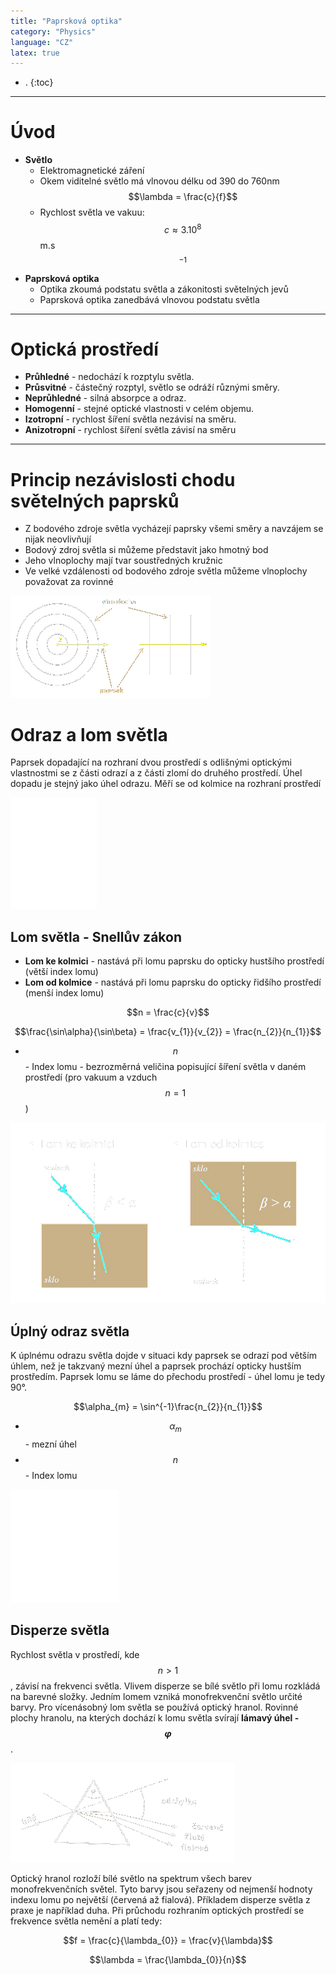 ```yaml
---
title: "Paprsková optika"
category: "Physics"
language: "CZ"
latex: true
---
```


- .
{:toc}
---

# Úvod
- **Světlo**
	- Elektromagnetické záření
	- Okem viditelné světlo má vlnovou délku od 390 do 760nm $$\lambda = \frac{c}{f}$$
	- Rychlost světla ve vakuu: $$c \approx 3.10^{8}$$ m.s$$^{-1}$$
- **Paprsková optika**
	- Optika zkoumá podstatu světla a zákonitosti světelných jevů
	- Paprsková optika zanedbává vlnovou podstatu světla

---

# Optická prostředí
- **Průhledné** - nedochází k rozptylu světla.
- **Průsvitné** - částečný rozptyl, světlo se odráží různými směry.
- **Neprůhledné** - silná absorpce a odraz.
- **Homogenní** - stejné optické vlastnosti v celém objemu.
- **Izotropní** - rychlost šíření světla nezávisí na směru.
- **Anizotropní** - rychlost šíření světla závisí na směru

---

# Princip nezávislosti chodu světelných paprsků
- Z bodového zdroje světla vycházejí paprsky všemi směry a navzájem se nijak neovlivňují
- Bodový zdroj světla si můžeme představit jako hmotný bod
- Jeho vlnoplochy mají tvar soustředných kružnic
- Ve velké vzdálenosti od bodového zdroje světla můžeme vlnoplochy považovat za rovinné

![Paprsky](/assets/img/physics/paprskova-optika/paprsky.png)

# Odraz a lom světla
Paprsek dopadající na rozhraní dvou prostředí s odlišnými optickými vlastnostmi se z části odrazí a z části zlomí do druhého prostředí. Úhel dopadu je stejný jako úhel odrazu. Měří se od kolmice na rozhraní prostředí

![Odraz a lom](/assets/img/physics/paprskova-optika/odraz-a-lom.png)

## Lom světla - Snellův zákon
- **Lom ke kolmici** - nastává při lomu paprsku do opticky hustšího prostředí (větší index lomu)
- **Lom od kolmice** - nastává při lomu paprsku do opticky řidšího prostředí (menší index lomu)

$$n = \frac{c}{v}$$

$$\frac{\sin\alpha}{\sin\beta} = \frac{v_{1}}{v_{2}} = \frac{n_{2}}{n_{1}}$$

- $$n$$ - Index lomu - bezrozměrná veličina popisující šíření světla v daném prostředí (pro vakuum a vzduch $$n = 1$$)

![Lomy](/assets/img/physics/paprskova-optika/lomy.png)

## Úplný odraz světla
K úplnému odrazu světla dojde v situaci kdy paprsek se odrazí pod větším úhlem, než je takzvaný mezní úhel a paprsek prochází opticky hustším prostředím. Paprsek lomu se láme do přechodu prostředí - úhel lomu je tedy 90°.

$$\alpha_{m} = \sin^{-1}\frac{n_{2}}{n_{1}}$$

- $$\alpha_{m}$$ - mezní úhel
- $$n$$ - Index lomu

![Odrazy](/assets/img/physics/paprskova-optika/odrazy.png)

## Disperze světla
Rychlost světla v prostředí, kde $$n>1$$, závisí na frekvenci světla. Vlivem disperze se bílé světlo při lomu rozkládá na barevné složky. Jedním lomem vzniká monofrekvenční světlo určité barvy. Pro vícenásobný lom světla se používá optický hranol. Rovinné plochy hranolu, na kterých dochází k lomu světla svírají **lámavý úhel - $$\varphi$$**.

![Disperze](/assets/img/physics/paprskova-optika/disperze.png)

Optický hranol rozloží bílé světlo na spektrum všech barev monofrekvenčních světel. Tyto barvy jsou seřazeny od nejmenší hodnoty indexu lomu po největší (červená až fialová). Příkladem disperze světla z praxe je například duha. Při průchodu rozhraním optických prostředí se frekvence světla nemění a platí tedy:

$$f = \frac{c}{\lambda_{0}} = \frac{v}{\lambda}$$

$$\lambda = \frac{\lambda_{0}}{n}$$

